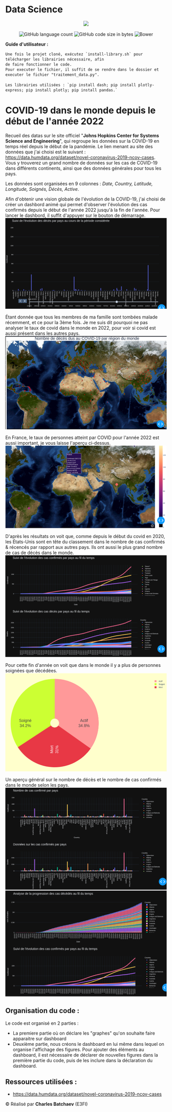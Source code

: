 # Data Science

<p align="center"><a href="https:/laravel.com" target="_blanc"><img src="https://upload.wikimedia.org/wikipedia/commons/c/c3/Python-logo-notext.svg" width="100"></a></p>
<p align="center"> 
<img alt="GitHub language count" src="https://img.shields.io/github/languages/count/charlesbchv/covid-dans-le-monde-depuis-debut-2022">
<img alt="GitHub code size in bytes" src="https://img.shields.io/github/languages/code-size/charlesbchv/covid-dans-le-monde-depuis-debut-2022">
<img alt="Bower" src="https://img.shields.io/bower/l/space">
</p>

**Guide d'utilisateur :**
```
Une fois le projet cloné, exécutez `install-library.sh` pour télécharger les librairies nécessaire, afin
de faire fonctionner le code.
Pour executer le fichier, il suffit de se rendre dans le dossier et executer le fichier "traitement_data.py".

Les librairies utilisées : `pip install dash; pip install plotly-express; pip install plotly; pip install pandas.`
```

# COVID-19 dans le monde depuis le début de l'année 2022

Recueil des datas sur le site officiel "**Johns Hopkins Center for Systems Science and Engineering**", qui regroupe les données sur la COVID-19 en temps réel depuis le début de la pandémie. Le lien menant au site des données que j'ai choisi est le suivant : https://data.humdata.org/dataset/novel-coronavirus-2019-ncov-cases. Vous y trouverez un grand nombre de données sur les cas de COVID-19 dans différents continents, ainsi que des données générales pour tous les pays.

Les données sont organisées en 9 colonnes : *Date, Country, Latitude, Longitude, Soignés, Décès, Active*.



Afin d'obtenir une vision globale de l'évolution de la COVID-19, j'ai choisi de créer un dashbord animé qui permet d'observer l'évolution des cas confirmés depuis le début de l'année 2022 jusqu'à la fin de l'année. Pour lancer le dashbord, il suffit d'appuyer sur le bouton de démarrage.
![play](./ressources/play.png)



Étant donnée que tous les membres de ma famille sont tombées malade récemment, et ce pour la 3ème fois. Je me suis dit pourquoi ne pas analyser le taux de covid dans le monde en 2022, pour voir si covid est aussi présent dans les autres pays. 
![map_2](./ressources/map_2.png)



En France, le taux de personnes atteint par COVID pour l'année 2022 est aussi important, je vous laisse l'aperçu ci-dessus. 
![map_1](./ressources/map_1.png)



D'après les résultats on voit que, comme depuis le début du covid en 2020, les États-Unis sont en tête du classement dans le nombre de cas confirmés & récencés par rapport aux autres pays. Ils ont aussi le plus grand nombre de cas de décès dans le monde. 
![somme](./ressources/somme.png)



Pour cette fin d'année on voit que dans le monde il y a plus de personnes soignées que décédées. 
![fromage](./ressources/fromage.png)



Un aperçu général sur le nombre de décès et le nombre de cas confirmés dans le monde selon les pays.
![confirme_death](./ressources/confirme_death.png)
![analyse](./ressources/analyse.png)


## Organisation du code :

Le code est organisé en 2 parties  :

-  La premiere partie où on déclare les "graphes" qu'on souhaite faire apparaitre sur dashboard
-  Deuxième partie, nous créons le dashboard en lui même dans lequel on organise l'affichage des figures.
  Pour ajouter des éléments au dashboard, il est nécessaire de déclarer de nouvelles figures dans la première partie du code, puis de les inclure dans la déclaration du dashboard.

## Ressources utilisées :

- https://data.humdata.org/dataset/novel-coronavirus-2019-ncov-cases

© Réalisé par **Charles Batchaev** (E3FI)
